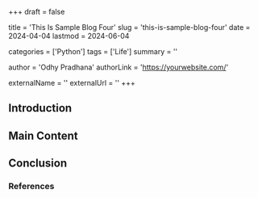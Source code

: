 +++
draft = false

title = 'This Is Sample Blog Four'
slug = 'this-is-sample-blog-four'
date = 2024-04-04
lastmod = 2024-06-04

categories = ['Python']
tags = ['Life']
summary = ''

author = 'Odhy Pradhana'
authorLink = 'https://yourwebsite.com/'

externalName = ''
externalUrl = ''
+++

## Introduction

<!-- Write the introduction here -->

## Main Content

<!-- Write the main content here -->

## Conclusion

<!-- Write the conclusion here -->

### References

<!-- List any references or further readings here -->
